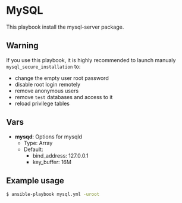 MySQL
=====

This playbook install the mysql-server package.

## Warning

If you use this playbook, it is highly recommended to launch manualy `mysql_secure_installation` to:

* change the empty user root password
* disable root login remotely
* remove anonymous users
* remove `test` databases and access to it
* reload privilege tables

## Vars

* **mysqd**: Options for mysqld
    * Type: Array
    * Default:
        * bind_address: 127.0.0.1
        * key_buffer: 16M

## Example usage

``` bash
$ ansible-playbook mysql.yml -uroot
```
